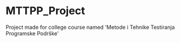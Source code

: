 # MTTPP_Project
Project made for college course named 'Metode i Tehnike Testiranja Programske Podrške'
